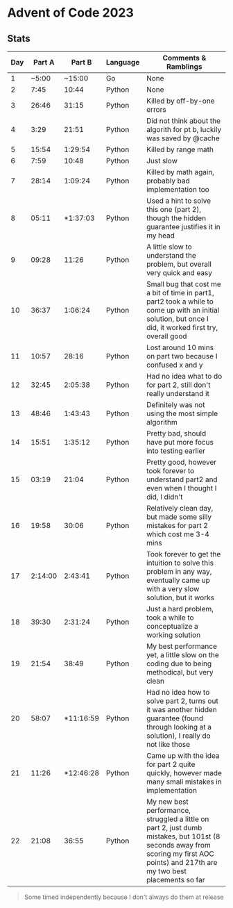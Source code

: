 # Advent of Code 2023

## Stats
| Day | Part A | Part B  | Language | Comments & Ramblings |
| --- | ------ | ------  | -------- | -------------- |
|  1  | ~5:00  | ~15:00  |    Go    | None |
|  2  |  7:45  | 10:44   |  Python  | None |
|  3  |  26:46 | 31:15   |  Python  | Killed by off-by-one errors |
|  4  |  3:29  | 21:51   |  Python  | Did not think about the algorith for pt b, luckily was saved by @cache |
|  5  | 15:54  |1:29:54  |  Python  | Killed by range math |
|  6  | 7:59   | 10:48   |  Python  | Just slow |
|  7  | 28:14  |1:09:24  |  Python  | Killed by math again, probably bad implementation too |
|  8  | 05:11  |*1:37:03 |  Python  | Used a hint to solve this one (part 2), though the hidden guarantee justifies it in my head |
|  9  | 09:28  |  11:26  |  Python  | A little slow to understand the problem, but overall very quick and easy |
| 10  | 36:37  |1:06:24  |  Python  | Small bug that cost me a bit of time in part1, part2 took a while to come up with an initial solution, but once I did, it worked first try, overall good |
| 11  | 10:57  |  28:16  |  Python  | Lost around 10 mins on part two because I confused x and y |
| 12  | 32:45  |2:05:38  |  Python  | Had no idea what to do for part 2, still don't really understand it |
| 13  | 48:46  |1:43:43  |  Python  | Definitely was not using the most simple algorithm |
| 14  | 15:51  |1:35:12  |  Python  | Pretty bad, should have put more focus into testing earlier |
| 15  | 03:19  | 21:04   |  Python  | Pretty good, however took forever to understand part2 and even when I thought I did, I didn't |
| 16  | 19:58  | 30:06   |  Python  | Relatively clean day, but made some silly mistakes for part 2 which cost me 3-4 mins |
| 17  |2:14:00 |2:43:41  |  Python  | Took forever to get the intuition to solve this problem in any way, eventually came up with a very slow solution, but it works |
| 18  | 39:30  |2:31:24  |  Python  | Just a hard problem, took a while to conceptualize a working solution |
| 19  | 21:54  | 38:49   |  Python  | My best performance yet, a little slow on the coding due to being methodical, but very clean |
| 20  | 58:07  |*11:16:59|  Python  | Had no idea how to solve part 2, turns out it was another hidden guarantee (found through looking at a solution), I really do not like those |
| 21  | 11:26  |*12:46:28|  Python  | Came up with the idea for part 2 quite quickly, however made many small mistakes in implementation |
| 22  | 21:08  | 36:55   |  Python  | My new best performance, struggled a little on part 2, just dumb mistakes, but 101st (8 seconds away from scoring my first AOC points) and 217th are my two best placements so far |

> Some timed independently because I don't always do them at release
